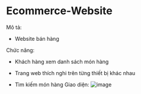 # Ecommerce-Website
Mô tả:

- Website bán hàng

Chức năng:

- Khách hàng xem danh sách món hàng

- Trang web thích nghi trên từng thiết bị khác nhau

- Tìm kiếm món hàng
Giao diện:
![image](https://github.com/LHNLMaster/Ecommerce-Website/assets/89683089/16adeee3-e330-4ae5-9164-eeb0e33b745d)
